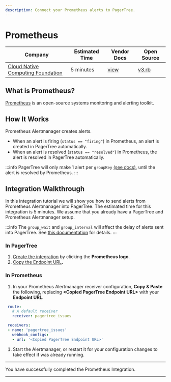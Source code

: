 ```yaml
---
description: Connect your Prometheus alerts to PagerTree.
---
```


# Prometheus

| Company                                                   | Estimated Time | Vendor Docs                                           | Open Source                                                                                                                   |
| --------------------------------------------------------- | -------------- | ----------------------------------------------------- | ----------------------------------------------------------------------------------------------------------------------------- |
| [Cloud Native Computing Foundation](https://www.cncf.io/) | 5 minutes      | [view](https://prometheus.io/docs/alerting/overview/) | [v3.rb](https://github.com/PagerTree/pager\_tree-integrations/blob/main/app/models/pager\_tree/integrations/prometheus/v3.rb) |

## What is Prometheus?

[Prometheus](https://prometheus.io/) is an open-source systems monitoring and alerting toolkit.

## **How It Works**

Prometheus Alertmanager creates alerts.

* When an alert is firing (`status == "firing"`) in Prometheus, an alert is created in PagerTree automatically.
* When an alert is resolved (`status == "resolved"`) in Prometheus, the alert is resolved in PagerTree automatically.

:::info
PagerTree will only make 1 alert per `groupKey` [(see docs)](https://prometheus.io/docs/alerting/configuration/#webhook\_config), until the alert is resolved by Prometheus.
:::

## Integration Walkthrough

In this integration tutorial we will show you how to send alerts from Prometheus Alertmanager into PagerTree. The estimated time for this integration is 5 minutes. We assume that you already have a PagerTree and Prometheus Alertmanager setup.

:::info
The `group_wait` and `group_interval` will affect the delay of alerts sent into PagerTree. See [this documentation](https://prometheus.io/docs/alerting/configuration/#route) for details.
:::

### In PagerTree

1. [Create the integration](introduction.md#create-an-integration) by clicking the **Prometheus logo**.
2. [Copy the Endpoint URL](introduction.md#copy-the-endpoint-url)**.**

### **In Prometheus**

1. In your Prometheus Alertmanager receiver configuration, **Copy & Paste** the following, replacing **\<Copied PagerTree Endpoint URL>** with your **Endpoint URL.**

```yaml title="prometheus_alertmanager_pagertree.config.yaml" showLineNumbers
 route:
   # A default receiver
   receiver: pagertree_issues

 receivers:
 - name: 'pagertree_issues'
   webhook_configs:
   - url: '<Copied PagerTree Endpoint URL>'
```

1. Start the Alertmanager, or restart it for your configuration changes to take effect if was already running.

***

You have successfully completed the Prometheus Integration.

***
